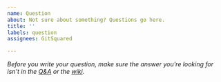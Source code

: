 ```yaml
---
name: Question
about: Not sure about something? Questions go here.
title: ''
labels: question
assignees: GitSquared

---
```


*Before you write your question, make sure the answer you're looking for isn't in the [Q&A](https://github.com/GitSquared/edex-ui#qa) or the [wiki](https://github.com/GitSquared/edex-ui/wiki).*
